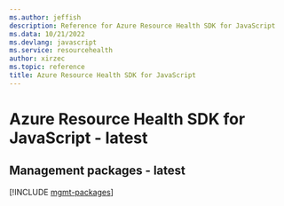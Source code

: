 ```yaml
---
ms.author: jeffish
description: Reference for Azure Resource Health SDK for JavaScript
ms.data: 10/21/2022
ms.devlang: javascript
ms.service: resourcehealth
author: xirzec
ms.topic: reference
title: Azure Resource Health SDK for JavaScript
---
```

# Azure Resource Health SDK for JavaScript - latest

## Management packages - latest
[!INCLUDE [mgmt-packages](resource-health-mgmt-index.md)]